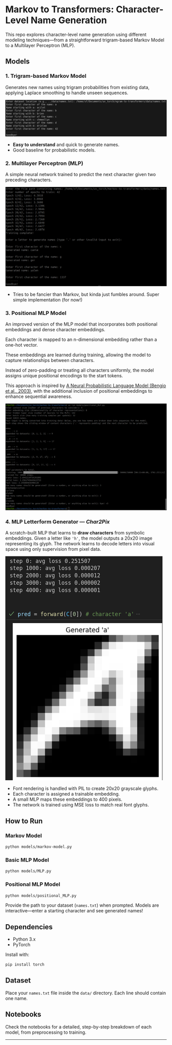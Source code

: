 # Markov to Transformers: Character-Level Name Generation

This repo explores character-level name generation using different modeling techniques—from a straightforward trigram-based Markov Model to a Multilayer Perceptron (MLP).

## Models

### 1. Trigram-based Markov Model

Generates new names using trigram probabilities from existing data, applying Laplace smoothing to handle unseen sequences.

![Markov Model Output](results/markov_model.png)

- **Easy to understand** and quick to generate names.
- Good baseline for probabilistic models.

### 2. Multilayer Perceptron (MLP)

A simple neural network trained to predict the next character given two preceding characters.

![MLP Model Output](results/mlp_model.png)

- Tries to be fancier than Markov, but kinda just fumbles around. Super simple implementation (for now!)

### 3. Positional MLP Model

An improved version of the MLP model that incorporates both positional embeddings and dense character embeddings.

Each character is mapped to an n-dimensional embedding rather than a one-hot vector.

These embeddings are learned during training, allowing the model to capture relationships between characters.

Instead of zero-padding or treating all characters uniformly, the model assigns unique positional encodings to the start tokens.

This approach is inspired by [A Neural Probabilistic Language Model (Bengio et al., 2003)](https://www.jmlr.org/papers/volume3/bengio03a/bengio03a.pdf), with the additional inclusion of positional embeddings to enhance sequential awareness.

![Positional MLP Model Output](results/positional_mlp.png)

### 4. MLP Letterform Generator — *Char2Pix*
A scratch-built MLP that learns to **draw characters** from symbolic embeddings. Given a letter like `'h'`, the model outputs a 20x20 image representing its glyph. The network learns to decode letters into visual space using only supervision from pixel data.

![Glyph Generator Output](results/glyph_mlp.png)

- Font rendering is handled with PIL to create 20x20 grayscale glyphs.
- Each character is assigned a trainable embedding.
- A small MLP maps these embeddings to 400 pixels.
- The network is trained using MSE loss to match real font glyphs.



## How to Run

### Markov Model
```bash
python models/markov-model.py
```

### Basic MLP Model
```bash
python models/MLP.py
```

### Positional MLP Model
```bash
python models/positional_MLP.py
```

Provide the path to your dataset (`names.txt`) when prompted. Models are interactive—enter a starting character and see generated names!

## Dependencies
- Python 3.x
- PyTorch

Install with:

```bash
pip install torch
```

## Dataset

Place your `names.txt` file inside the `data/` directory. Each line should contain one name.

## Notebooks
Check the notebooks for a detailed, step-by-step breakdown of each model, from preprocessing to training.

---
